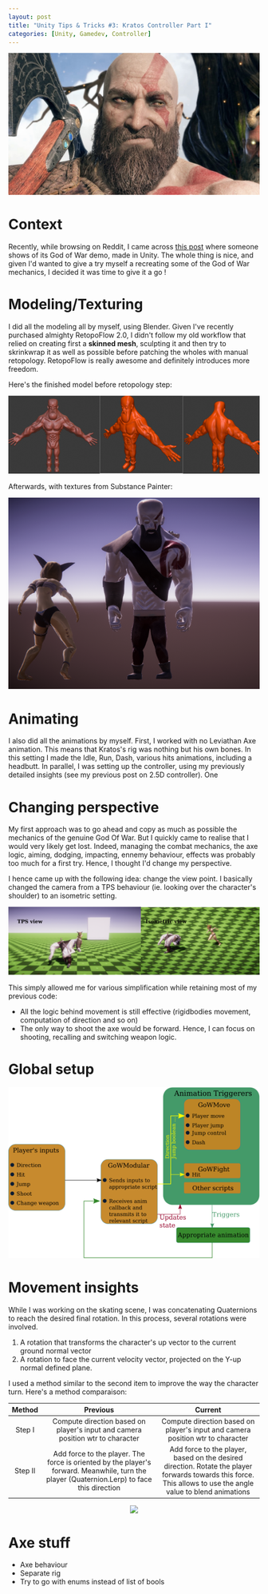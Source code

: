 ```yaml
---
layout: post
title: "Unity Tips & Tricks #3: Kratos Controller Part I"
categories: [Unity, Gamedev, Controller]
---
```

<img src="/images/kratos_front.jpg" class="fit image">

# Context 

Recently, while browsing on Reddit, I came across [this post](https://www.reddit.com/r/Unity3D/comments/979q4i/i_recreated_god_of_war_e3_demo_in_unity/) where someone shows of its God of War demo, made in Unity. The whole thing is nice, and given I'd wanted to give a try myself a recreating some of the God of War mechanics, I decided it was time to give it a go ! 


# Modeling/Texturing 

I did all the modeling all by myself, using Blender. Given I've recently purchased almighty RetopoFlow 2.0, I didn't follow my old workflow that relied on creating first a **skinned mesh**, sculpting it and then try to skrinkwrap it as well as possible before patching the wholes with manual retopology. RetopoFlow is really awesome and definitely introduces more freedom. 

Here's the finished model before retopology step: 


<p align="center">
  <img src="images/kratos1.png"/></p>

Afterwards, with textures from Substance Painter: 

<p align="center">
  <img src="images/kratos_2.png"/></p>

# Animating 

I also did all the animations by myself. First, I worked with no Leviathan Axe animation. This means that Kratos's rig was nothing but his own bones. In this setting I made the Idle, Run, Dash, various hits animations, including a headbutt. In parallel, I was setting up the controller, using my previously detailed insights (see my previous post on 2.5D controller). One


# Changing perspective 

My first approach was to go ahead and copy as much as possible the mechanics of the genuine God Of War. But I quickly came to realise that I would very likely get lost. Indeed, managing the combat mechanics, the axe logic, aiming, dodging, impacting, ennemy behaviour, effects was probably too much for a first try. Hence, I thought I'd change my perspective. 

I hence came up with the following idea: change the view point. I basically changed the camera from a TPS behaviour (ie. looking over the character's shoulder) to an isometric setting. 

<p align="center">
  <img src="images/tps_to_isom.png"/></p>

This simply allowed me for various simplification while retaining most of my previous code: 

* All the logic behind movement is still effective (rigidbodies movement, computation of direction and so on)
* The only way to shoot the axe would be forward. Hence, I can focus on shooting, recalling and switching weapon logic. 

# Global setup 

<p align="center">
  <img src="images/setup.png"/></p>


# Movement insights

While I was working on the skating scene, I was concatenating Quaternions to reach the desired final rotation. In this process, several rotations were involved. 

1. A rotation that transforms the character's up vector to the current ground normal vector 
1. A rotation to face the current velocity vector, projected on the Y-up normal defined plane. 

I used a method similar to the second item to improve the way the character turn. Here's a method comparaison: 

| Method  |                                                                    Previous                                                                    |                                                                               Current                                                                               |
|:-------:|:----------------------------------------------------------------------------------------------------------------------------------------------:|:-------------------------------------------------------------------------------------------------------------------------------------------------------------------:|
|  Step I |  Compute direction based on player's input and camera position wtr to character                                                                | Compute direction based on player's input and camera position wtr to character                                                                                      |
| Step II |  Add force to the player. The force is oriented by the player's forward.   Meanwhile, turn the player (Quaternion.Lerp) to face this direction |  Add force to the player, based on the desired direction.   Rotate the player forwards towards this force.   This allows to use the angle value to blend animations |


<p align="center">
  <img src="https://media.giphy.com/media/kKLkIrO0d0b1Y0tmQJ/giphy.gif"/></p>



# Axe stuff 

* Axe behaviour 
* Separate rig 
* Try to go with enums instead of list of bools  